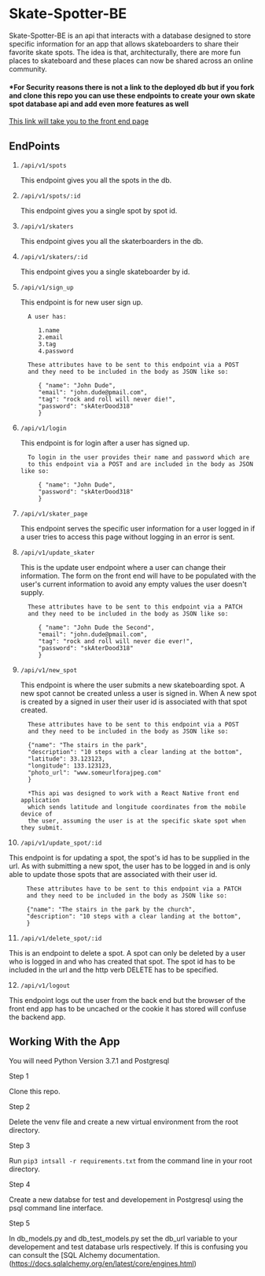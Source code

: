 # Skate-Spotter-BE

Skate-Spotter-BE is an api that interacts with a database designed to store specific information for an app that allows skateboarders to share their favorite skate spots. The idea is that, architecturally, there are more fun places to skateboard and these places can now be shared across an online community.

#### *For Security reasons there is not a link to the deployed db but if you fork and clone this repo you can use these endpoints to create your own skate spot database api and add even more features as well

[This link will take you to the front end page](https://github.com/brandonfiebiger/skateSpotter)

## EndPoints

1. `/api/v1/spots`

   This endpoint gives you all the spots in the db.
2. `/api/v1/spots/:id`

   This endpoint gives you a single spot by spot id.
3. `/api/v1/skaters`

   This endpoint gives you all the skaterboarders in the db.
4. `/api/v1/skaters/:id`

   This endpoint gives you a single skateboarder by id.
5. `/api/v1/sign_up`

   This endpoint is for new user sign up.
      
         A user has:
         
            1.name
            2.email
            3.tag
            4.password
            
         These attributes have to be sent to this endpoint via a POST 
         and they need to be included in the body as JSON like so:
         
            { "name": "John Dude",
            "email": "john.dude@pmail.com",
            "tag": "rock and roll will never die!",
            "password": "skAterDood318"
            }
6. `/api/v1/login`

   This endpoint is for login after a user has signed up.
   
         To login in the user provides their name and password which are
         to this endpoint via a POST and are included in the body as JSON like so:
         
            { "name": "John Dude",
            "password": "skAterDood318"
            }
7. `/api/v1/skater_page`

   This endpoint serves the specific user information for a user logged in
   if a user tries to access this page without logging in an error is sent.
   
8. `/api/v1/update_skater`
  
   This is the update user endpoint where a user can change their information.
   The form on the front end will have to be populated with the user's current
   information to avoid any empty values the user doesn't supply.
   
         These attributes have to be sent to this endpoint via a PATCH 
         and they need to be included in the body as JSON like so:
         
            { "name": "John Dude the Second",
            "email": "john.dude@pmail.com",
            "tag": "rock and roll will never die ever!",
            "password": "skAterDood318"
            }
            
9. `/api/v1/new_spot`

   This endpoint is where the user submits a new skateboarding spot. A new spot cannot be
   created unless a user is signed in. When A new spot is created by a signed in user their
   user id is associated with that spot created.
   
         These attributes have to be sent to this endpoint via a POST 
         and they need to be included in the body as JSON like so:
         
         {"name": "The stairs in the park",
         "description": "10 steps with a clear landing at the bottom",
         "latitude": 33.123123,
         "longitude": 133.123123,
         "photo_url": "www.someurlforajpeg.com"
         }
         
         *This api was designed to work with a React Native front end application
         which sends latitude and longitude coordinates from the mobile device of 
         the user, assuming the user is at the specific skate spot when they submit.
         
10. `/api/v1/update_spot/:id`

   This endpoint is for updating a spot, the spot's id has to be supplied in the url. 
   As with submitting a new spot, the user has to be logged in and is only able to 
   update those spots that are associated with their user id.
   
         These attributes have to be sent to this endpoint via a PATCH 
         and they need to be included in the body as JSON like so:
         
         {"name": "The stairs in the park by the church",
         "description": "10 steps with a clear landing at the bottom",
         }
         
11. `/api/v1/delete_spot/:id`

   This is an endpoint to delete a spot. A spot can only be deleted by a user
   who is logged in and who has created that spot. The spot id has to be included
   in the url and the http verb DELETE has to be specified.
   
12. `/api/v1/logout`

   This endpoint logs out the user from the back end but the browser of the front end app
   has to be uncached or the cookie it has stored will confuse the backend app.
   
## Working With the App

You will need Python Version 3.7.1 and Postgresql

Step 1
 
   Clone this repo.
   
Step 2

   Delete the venv file and create a new virtual environment from the root directory.
   
Step 3 
   
   Run `pip3 intsall -r requirements.txt` from the command line in your root directory.
   
Step 4 

   Create a new databse for test and developement in Postgresql using the psql command line interface.
   
Step 5

   In db_models.py and db_test_models.py set the db_url variable to your developement and test database urls respectively.
   If this is confusing you can consult the [SQL Alchemy documentation.(https://docs.sqlalchemy.org/en/latest/core/engines.html)
